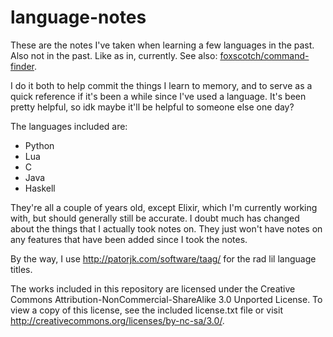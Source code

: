 # language-notes

These are the notes I've taken when learning a few languages in the past. Also
not in the past. Like as in, currently. See also:
[foxscotch/command-finder](https://github.com/foxscotch/command-finder).

I do it both to help commit the things I learn to memory, and to serve as a
quick reference if it's been a while since I've used a language. It's been
pretty helpful, so idk maybe it'll be helpful to someone else one day?

The languages included are:

- Python
- Lua
- C
- Java
- Haskell

They're all a couple of years old, except Elixir, which I'm currently working
with, but should generally still be accurate. I doubt much has changed about the
things that I actually took notes on. They just won't have notes on any features
that have been added since I took the notes.

By the way, I use http://patorjk.com/software/taag/ for the rad lil language
titles.

The works included in this repository are licensed under the Creative Commons
Attribution-NonCommercial-ShareAlike 3.0 Unported License. To view a copy of
this license, see the included license.txt file or visit
http://creativecommons.org/licenses/by-nc-sa/3.0/.
